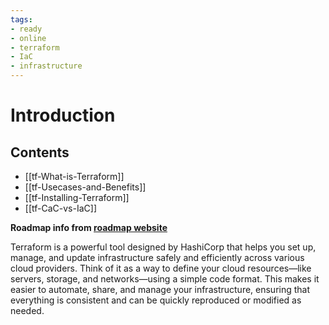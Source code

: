 ```yaml
---
tags:
- ready
- online
- terraform
- IaC
- infrastructure
---
```


# Introduction

## Contents

- [[tf-What-is-Terraform]]
- [[tf-Usecases-and-Benefits]]
- [[tf-Installing-Terraform]]
- [[tf-CaC-vs-IaC]]

__Roadmap info from [roadmap website](https://roadmap.sh/terraform/introduction@GlIXmCuvR_C81RMeMM1Kz)__

Terraform is a powerful tool designed by HashiCorp that helps you set up, manage, and update infrastructure safely and efficiently across various cloud providers. Think of it as a way to define your cloud resources—like servers, storage, and networks—using a simple code format. This makes it easier to automate, share, and manage your infrastructure, ensuring that everything is consistent and can be quickly reproduced or modified as needed.
